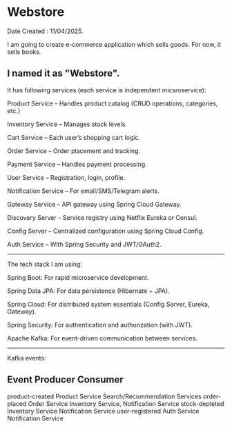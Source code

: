 # Webstore

Date Created  : 11/04/2025.

I am going to create  e-commerce application which sells goods. For now, it sells books.

I named it as "Webstore".
---------------------------------------------------

It has following services (each service is independent micsroservice):

Product Service – Handles product catalog (CRUD operations, categories, etc.)

Inventory Service – Manages stock levels.

Cart Service – Each user’s shopping cart logic.

Order Service – Order placement and tracking.

Payment Service – Handles payment processing.

User Service – Registration, login, profile.

Notification Service – For email/SMS/Telegram alerts.

Gateway Service – API gateway using Spring Cloud Gateway.

Discovery Server – Service registry using Netflix Eureka or Consul.

Config Server – Centralized configuration using Spring Cloud Config.

Auth Service – With Spring Security and JWT/OAuth2.

------------------------------------------

The tech stack I am using:

Spring Boot: For rapid microservice development.

Spring Data JPA: For data persistence (Hibernate + JPA).

Spring Cloud: For distributed system essentials (Config Server, Eureka, Gateway).

Spring Security: For authentication and authorization (with JWT).

Apache Kafka: For event-driven communication between services.

------------------------------------------------------------------------------

Kafka events:

Event	          Producer	          Consumer
-----------------------------------------------------------------------------
product-created	  Product Service	  Search/Recommendation Services
order-placed	  Order Service	      Inventory Service, Notification Service
stock-depleted	  Inventory Service	  Notification Service
user-registered	  Auth Service	      Notification Service
